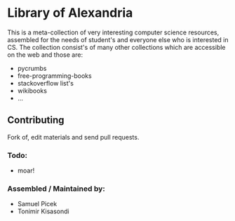 # Library of Alexandria

This is a meta-collection of very interesting computer science resources, assembled for the needs of student's and everyone else who is interested in CS. The collection consist's of many other collections which are accessible on the web and those are:

* pycrumbs
* free-programming-books
* stackoverflow list's
* wikibooks
* ...


## Contributing

Fork of, edit materials and send pull requests.

### Todo:
* moar!

### Assembled / Maintained by:

* Samuel Picek
* Tonimir Kisasondi
